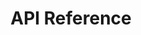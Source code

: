 ---
title: API Reference

language_tabs: # must be one of https://git.io/vQNgJ
  - csharp: C#
  - javascript: JavaScript
  - json: JSON
  - http: HTTP

toc_footers:
  - <a target="_blank" href="https://portal.blip.ai">Sign Up for a BLiP Account</a>

includes:
  - --Core
  - en/introduction
  ##
  - en/concepts
  - en/concepts/addressing
  - en/concepts/messages
  - en/concepts/notifications
  - en/concepts/commands
  ##
  - en/sdks
  - --Programable conversations
  - en/programmable-conversations/messages
  - en/programmable-conversations/notifications
  - en/programmable-conversations/commands
  ##
  - --Conversation
  - en/content-types/chatstate
  - en/content-types/resource
  - en/content-types/redirect
  ##
  - --Teste
  - en/extensions/teste
  ##
  - --Extensions
  - en/extensions/event-track
  - en/extensions/scheduler
  - en/extensions/broadcast
  - en/extensions/bucket
  - en/extensions/directory  
  - en/extensions/resources
  - en/extensions/contacts
  - en/extensions/threads
  - en/extensions/profile
  - en/extensions/artificial-intelligence
  - en/extensions/delegation
  - en/extensions/tunnel
  ##
  - --Integrations
  - en/channels/blip-chat
  - en/channels/mailgun
  - en/channels/messenger
  - en/channels/omni
  - en/channels/skype
  - en/channels/takeio
  - en/channels/tangram
  - en/channels/telegram
  - en/channels/payment

search: true
---